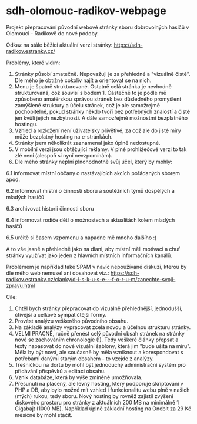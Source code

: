 # sdh-olomouc-radikov-webpage
Projekt přepracování původní webové stránky sboru dobrovolných hasičů v Olomouci - Radíkově do nové podoby.

Odkaz na stále běžící aktuální verzi stránky: https://sdh-radikov.estranky.cz/

Problémy, které vidím:
  1.  Stránky působí zmatečně. Nepovažuji je za přehledné a "vizuálně čisté". Dle mého je obtížné cokoliv najít a orientovat se na nich.
  2.  Menu je špatně strukturované. Ostatně celá stránka je nevhodně strukturovaná, což souvisí s bodem 1. Částečně to je podle mě způsobeno amatérskou správou stránek bez důsledného promyšlení zamýšlené struktury a účelu stránek, což je ale samožrejmě pochopitelné, pokud stránky někdo tvoří bez potřebných znalostí a čistě jen kvůli jejich nezbytnosti. A dále samozřejmě možnostmi bezplatného hostingu.
  3.  Vzhled a rozložení není uživatelsky přívětivé, za což ale do jisté míry může bezplatný hosting na e-stránkách.
  4.  Stránky jsem několikrát zaznamenal jako úplně nedostupné.
  5.  V mobilní verzi jsou obtěžující reklamy. V plné prohlížečové verzi to tak zlé není (alespoň si nyní nevzpomínám).
  6.  Dle mého stránky neplní plnohodnotně svůj účel, který by mohly:
  
  6.1 informovat místní občany o nastávajících akcích pořádaných sborem apod.
  
  6.2 informovat místní o činnosti sboru a soutěžních týmů dospělých a mladých hasičů
  
  6.3 archivovat historii činnosti sboru
  
  6.4 informovat rodiče dětí o možnostech a aktualitách kolem mladých hasičů
  
  6.5 určitě si časem vzpomenu a napadne mě mnoho dalšího :)
  
  A to vše jasně a přehledně jako na dlani, aby místní měli motivaci a chuť stránky využívat jako jeden z hlavních místních informačních kanálů.
  
  Problémem je například také SPAM v navíc nepoužívané diskuzi, kterou by dle mého web nemusel ani obsahovat viz.: https://sdh-radikov.estranky.cz/clanky/d-i-s-k-u-s-e---f-o-r-u-m/zanechte-svoji-zpravu.html
  
Cíle:
  1.  Chtěl bych stránky přepracovat do vizuálně přehlednější, jednodušší, čtivější a celkově sympatičtější formy.
  2.  Provést analýzu veškerého původního obsahu.
  3.  Na základě analýzy vypracovat zcela novou a účelnou strukturu stránky. 
  4.  VELMI PRACNĚ, ručně přenést celý původní obsah stránek na stránky nové se zachováním chronologie (!). Tedy veškeré články přepsat a texty napasovat do nové vizuální šablony, která jim "bude ušitá na míru". Měla by být nová, ale současně by měla vzniknout a korespondovat s potřebami danými starým obsahem - to vzejde z analýzy.
  5.  Třešničkou na dortu by mohl být jednoduchý administrační systém pro přidávání příspěvků a editaci obsahu.
  6.  Vznik databáze, která by výše zmíněné umožňovala.
  7.  Přesunutí na placený, ale levný hosting, který podporuje skriptování v PHP a DB, aby bylo možné mít vzhled i funkcionalitu webu plně v našich (mých) rukou, tedy sboru. Nový hosting by rovněž zajistil zvýšení diskového prostoru pro stránky z aktuálních 200 MB na minimálně 1 Gigabajt (1000 MB). Například úplně základní hosting na Onebit za 29 Kč měsíčně by mohl stačit.
